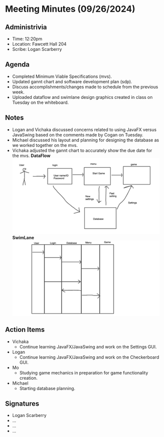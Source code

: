 # Meeting Minutes (09/26/2024)

## Administrivia
* Time: 12:20pm
* Location: Fawcett Hall 204
* Scribe: Logan Scarberry

## Agenda
* Completed Minimum Viable Specifications (mvs).
* Updated gannt chart and software development plan (sdp).
* Discuss accomplishments/changes made to schedule from the previous week.
* Uploaded dataflow and swimlane design graphics created in class on Tuesday on the whiteboard.

## Notes
* Logan and Vichaka discussed concerns related to using JavaFX versus JavaSwing based on the comments made by Cogan on Tuesday.
* Michael discussed his layout and planning for designing the database as we worked together on the mvs.
* Vichaka adjusted the gannt chart to accurately show the due date for the mvs.
**DataFlow**
![DataFlow](dataflow.png) <br>
**SwimLane**
![SwimLane](swimlane.png) <br>



## Action Items
* Vichaka
  * Continue learning JavaFX/JavaSwing and work on the Settings GUI.
* Logan
  * Continue learning JavaFX/JavaSwing and work on the Checkerboard GUI.
* Mo
  * Studying game mechanics in preparation for game functionality creation.
* Michael
  * Starting database planning.

## Signatures
* Logan Scarberry
* ...
* ...
* ...